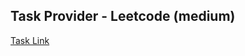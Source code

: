 ## Task Provider - Leetcode (medium)

[Task Link](https://leetcode.com/problems/least-number-of-unique-integers-after-k-removals/description/?envType=daily-question&envId=2024-02-16)